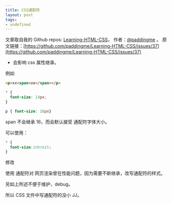 ```yaml
---
title: CSS通配符
layout: post
tags:
- undefined
---
```



 文章取自我的 Github  repos: [Learning-HTML-CSS](https://github.com/paddingme/Learning-HTML-CSS)， 作者：[@paddingme](http://padding.me/about.html) 。 
  原文链接：[https://github.com/paddingme/Learning-HTML-CSS/issues/37](https://github.com/paddingme/Learning-HTML-CSS/issues/37)

* 会影响 css 属性继承。

例如 

```html
<p>xx<span>oo</span></p>
```
```css
* {
  font-size: 14px;
} 

p { font-size: 16px}
````

span 不会继承 16，而会默认接受 通配符字体大小。

可以使用：

```css
* {
  font-size:inhreit;
}
```
修改

使用 通配符对 网页渲染曾在性能问题，因为需要不断继承，改写通配符的样式。

另如上所述不便于维护，debug。

所以 CSS 文件中写通配符的没小 JJ。